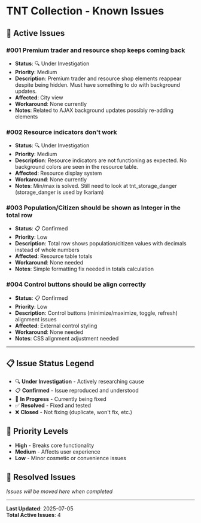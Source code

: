 # TNT Collection - Known Issues

## 🐛 **Active Issues**

### **#001 Premium trader and resource shop keeps coming back**
- **Status**: 🔍 Under Investigation
- **Priority**: Medium
- **Description**: Premium trader and resource shop elements reappear despite being hidden. Must have something to do with background updates.
- **Affected**: City view
- **Workaround**: None currently
- **Notes**: Related to AJAX background updates possibly re-adding elements

### **#002 Resource indicators don't work**
- **Status**: 🔍 Under Investigation  
- **Priority**: Medium
- **Description**: Resource indicators are not functioning as expected. No background colors are seen in the resource table.
- **Affected**: Resource display system
- **Workaround**: None currently
- **Notes**: Min/max is solved. Still need to look at tnt_storage_danger (storage_danger is used by Ikariam)

### **#003 Population/Citizen should be shown as Integer in the total row**
- **Status**: 📋 Confirmed
- **Priority**: Low
- **Description**: Total row shows population/citizen values with decimals instead of whole numbers
- **Affected**: Resource table totals
- **Workaround**: None needed
- **Notes**: Simple formatting fix needed in totals calculation

### **#004 Control buttons should be align correctly**
- **Status**: 📋 Confirmed
- **Priority**: Low  
- **Description**: Control buttons (minimize/maximize, toggle, refresh) alignment issues
- **Affected**: External control styling
- **Workaround**: None needed
- **Notes**: CSS alignment adjustment needed

---

## 📋 **Issue Status Legend**
- 🔍 **Under Investigation** - Actively researching cause
- 📋 **Confirmed** - Issue reproduced and understood
- 🔧 **In Progress** - Currently being fixed
- ✅ **Resolved** - Fixed and tested
- ❌ **Closed** - Not fixing (duplicate, won't fix, etc.)

## 🚀 **Priority Levels**
- **High** - Breaks core functionality
- **Medium** - Affects user experience
- **Low** - Minor cosmetic or convenience issues

## 📝 **Resolved Issues**
*Issues will be moved here when completed*

---

**Last Updated**: 2025-07-05  
**Total Active Issues**: 4
